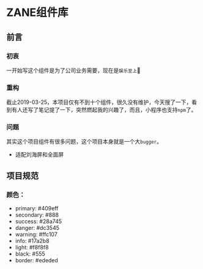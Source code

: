 # ZANE组件库
## 前言
### 初衷
一开始写这个组件是为了公司业务需要，现在是`娱乐至上`:nail_care:

### 重构
截止2019-03-25，本项目仅有不到十个组件，很久没有维护，今天搜了一下，看到有人还写了笔记提了一下，突然燃起我的兴趣了，而且，小程序也支持`npm`了。

### 问题
其实这个项目组件有很多问题，这个项目本身就是一个大`bugger`。
- 适配刘海屏和全面屏

## 项目规范
### 颜色：
- primary: #409eff
- secondary: #888
- success: #28a745
- danger: #dc3545
- warning: #ffc107
- info: #17a2b8
- light: #f8f8f8
- black: #555
- border: #ededed



